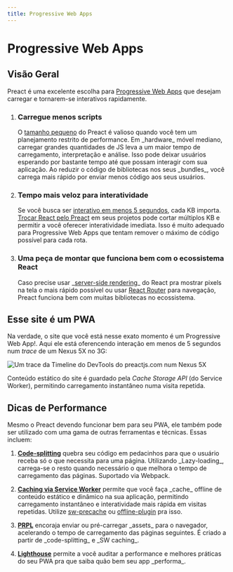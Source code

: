 ```yaml
---
title: Progressive Web Apps
---
```


# Progressive Web Apps

## Visão Geral

Preact é uma excelente escolha para [Progressive Web Apps](https://web.dev/learn/pwa/) que desejam carregar e tornarem-se interativos rapidamente.

<ol class="list-view">
    <li class="list-item">
        <div class="list-header">
          <div class="_bubble" style="background-image: url(/pwa-guide/load-less-script.svg);"></div>
        </div>
        <div class="list-detail">
          <div class="_title-block">
            <h3>Carregue menos scripts</h3>
          </div>
          <p class="_summary">
            O <a href="/about/project-goals">tamanho pequeno</a> do Preact é valioso quando você tem um planejamento restrito de performance. Em _hardware_ móvel mediano, carregar grandes quantidades de JS leva a um maior tempo de carregamento, interpretação e análise.
            Isso pode deixar usuários esperando por bastante tempo até que possam interagir com sua aplicação. Ao reduzir o código de bibliotecas nos seus _bundles_, você carrega mais rápido por enviar menos código aos seus usuários.
            </p>
        </div>
    </li>
    <li class="list-item">
        <div class="list-header">
          <div class="_bubble" style="background-image: url(/pwa-guide/faster-tti.svg);"></div>
        </div>
        <div class="list-detail">
          <div class="_title-block">
            <h3>Tempo mais veloz para interatividade</h3>
          </div>
          <p class="_summary">
            Se você busca ser <a href="https://infrequently.org/2016/09/what-exactly-makes-something-a-progressive-web-app/">interativo em menos 5 segundos</a>, cada KB importa.
            <a href="/guide/v8/switching-to-preact">Trocar React pelo Preact</a> em seus projetos pode cortar múltiplos KB e permitir a você oferecer interatividade imediata.
            Isso é muito adequado para Progressive Web Apps que tentam remover o máximo de código possível para cada rota.</p>
        </div>
    </li>
    <li class="list-item">
        <div class="list-header">
          <div class="_bubble" style="background-image: url(/pwa-guide/building-block.svg);"></div>
        </div>
        <div class="list-detail">
          <div class="_title-block">
            <h3>Uma peça de montar que funciona bem com o ecossistema React</h3>
          </div>
          <p class="_summary">
            Caso precise usar _<a href="https://facebook.github.io/react/docs/react-dom-server.html">server-side rendering</a>_ do React pra mostrar pixels na tela o mais rápido possível
            ou usar <a href="https://github.com/ReactTraining/react-router">React Router</a> para navegação, Preact funciona bem com muitas bibliotecas no ecossistema. </p>
        </div>
    </li>
</ol>

## Esse site é um PWA

Na verdade, o site que você está nesse exato momento é um Progressive Web App!. Aqui ele está oferencendo interação em menos de 5 segundos num _trace_ de um Nexus 5X no 3G:

![Um trace da Timeline do DevTools do preactjs.com num Nexus 5X](/pwa-guide/timeline.jpg)

Conteúdo estático do site é guardado pela _Cache Storage API_ (do Service Worker), permitindo carregamento instantâneo numa visita repetida.


## Dicas de Performance

Mesmo o Preact devendo funcionar bem para seu PWA, ele também pode ser utilizado com uma gama de outras ferramentas e técnicas. Essas incluem:

<ol class="list-view">
    <li class="list-item">
        <div class="list-header">
          <div class="_bubble" style="background-image: url(/pwa-guide/code-splitting.svg);"></div>
        </div>
        <div class="list-detail">
          <p class="_summary"><strong><a href="https://webpack.js.org/guides/code-splitting/">Code-splitting</a></strong> quebra seu código em pedacinhos para que o usuário receba só o que necessita para uma página. Utilizando _Lazy-loading_, carrega-se o resto quando necessário o que melhora o tempo de carregamento das páginas. Suportado via Webpack.</p>
        </div>
    </li>
    <li class="list-item">
        <div class="list-header">
          <div class="_bubble" style="background-image: url(/pwa-guide/service-worker-caching.svg);"></div>
        </div>
        <div class="list-detail">
          <p class="_summary"><strong><a href="https://developers.google.com/web/fundamentals/getting-started/primers/service-workers">Caching via Service Worker</a></strong> permite que você faça _cache_ offline de conteúdo estático e dinâmico na sua aplicação, permitindo carregamento instantâneo e interatividade mais rápida em visitas repetidas. Utilize <a href="https://github.com/GoogleChrome/sw-precache#wrappers-and-starter-kits">sw-precache</a> ou <a href="https://github.com/NekR/offline-plugin">offline-plugin</a> pra isso.</p>
        </div>
    </li>
    <li class="list-item">
        <div class="list-header">
          <div class="_bubble" style="background-image: url(/pwa-guide/prpl.svg);"></div>
        </div>
        <div class="list-detail">
          <p class="_summary"><strong><a href="https://developers.google.com/web/fundamentals/performance/prpl-pattern/">PRPL</a></strong>
          encoraja enviar ou pré-carregar _assets_ para o navegador, acelerando o tempo de carregamento das páginas seguintes. É criado a partir de _code-splitting_ e _SW caching_.</p>
        </div>
    </li>
    <li class="list-item">
        <div class="list-header">
          <div class="_bubble" style="background-image: url(/pwa-guide/lighthouse.svg);"></div>
        </div>
        <div class="list-detail">
          <p class="_summary"><strong><a href="https://github.com/GoogleChrome/lighthouse/">Lighthouse</a></strong>
          permite a você auditar a performance e melhores práticas do seu PWA pra que saiba quão bem seu app _performa_.</p>
        </div>
    </li>
</ol>
